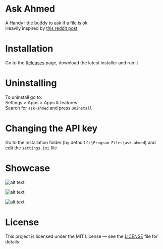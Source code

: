 # Ask Ahmed

A Handy little buddy to ask if a file is ok  
Heavily inspired by [this reddit post](https://www.reddit.com/r/thomastheplankengine/comments/1l5zf4e/i_recreated_usignbear999s_ahmed_program_dream/?utm_source=share&utm_medium=web3x&utm_name=web3xcss&utm_term=1&utm_content=share_button)

# Installation

Go to the [Releases](https://github.com/ErmitaVulpe/ask-ahmed/releases) page, download the latest installer and run it

# Uninstalling

To uninstall go to:  
Settings > Apps > Apps & features  
Search for `ask-ahmed` and press `Uninstall`

# Changing the API key

Go to the installation folder (by default `C:\Program Files\ask-ahmed`) and edit the `settings.ini` file

# Showcase

![alt text](https://github.com/ErmitaVulpe/ask-ahmed/blob/master/showcase/context_menu.png "Context menu")  
  
![alt text](https://github.com/ErmitaVulpe/ask-ahmed/blob/master/showcase/bad.png "Bad")  
  
![alt text](https://github.com/ErmitaVulpe/ask-ahmed/blob/master/showcase/good.png "Good")  

# License

This project is licensed under the MIT License — see the [LICENSE](https://github.com/ErmitaVulpe/ask-ahmed/blob/master/LICENSE) file for details
